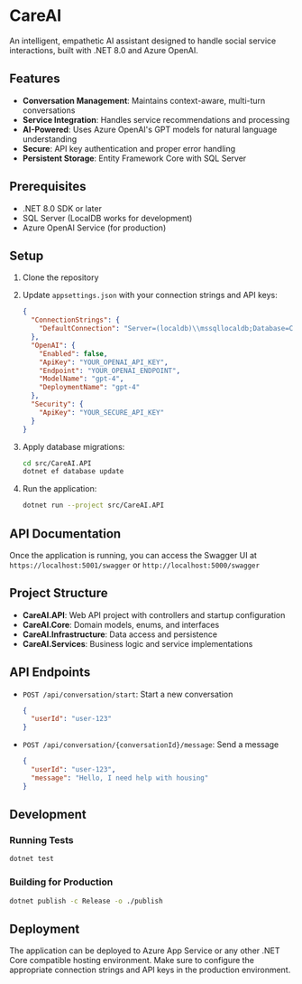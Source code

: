 # CareAI

An intelligent, empathetic AI assistant designed to handle social service interactions, built with .NET 8.0 and Azure OpenAI.

## Features

- **Conversation Management**: Maintains context-aware, multi-turn conversations
- **Service Integration**: Handles service recommendations and processing
- **AI-Powered**: Uses Azure OpenAI's GPT models for natural language understanding
- **Secure**: API key authentication and proper error handling
- **Persistent Storage**: Entity Framework Core with SQL Server

## Prerequisites

- .NET 8.0 SDK or later
- SQL Server (LocalDB works for development)
- Azure OpenAI Service (for production)

## Setup

1. Clone the repository
2. Update `appsettings.json` with your connection strings and API keys:
   ```json
   {
     "ConnectionStrings": {
       "DefaultConnection": "Server=(localdb)\\mssqllocaldb;Database=CareAIDb;Trusted_Connection=True;MultipleActiveResultSets=true;Connect Timeout=30;Encrypt=False;TrustServerCertificate=True;ApplicationIntent=ReadWrite;MultiSubnetFailover=False"
     },
     "OpenAI": {
       "Enabled": false,
       "ApiKey": "YOUR_OPENAI_API_KEY",
       "Endpoint": "YOUR_OPENAI_ENDPOINT",
       "ModelName": "gpt-4",
       "DeploymentName": "gpt-4"
     },
     "Security": {
       "ApiKey": "YOUR_SECURE_API_KEY"
     }
   }
   ```

3. Apply database migrations:
   ```bash
   cd src/CareAI.API
   dotnet ef database update
   ```

4. Run the application:
   ```bash
   dotnet run --project src/CareAI.API
   ```

## API Documentation

Once the application is running, you can access the Swagger UI at `https://localhost:5001/swagger` or `http://localhost:5000/swagger`

## Project Structure

- **CareAI.API**: Web API project with controllers and startup configuration
- **CareAI.Core**: Domain models, enums, and interfaces
- **CareAI.Infrastructure**: Data access and persistence
- **CareAI.Services**: Business logic and service implementations

## API Endpoints

- `POST /api/conversation/start`: Start a new conversation
  ```json
  {
    "userId": "user-123"
  }
  ```

- `POST /api/conversation/{conversationId}/message`: Send a message
  ```json
  {
    "userId": "user-123",
    "message": "Hello, I need help with housing"
  }
  ```

## Development

### Running Tests

```bash
dotnet test
```

### Building for Production

```bash
dotnet publish -c Release -o ./publish
```

## Deployment

The application can be deployed to Azure App Service or any other .NET Core compatible hosting environment. Make sure to configure the appropriate connection strings and API keys in the production environment.
